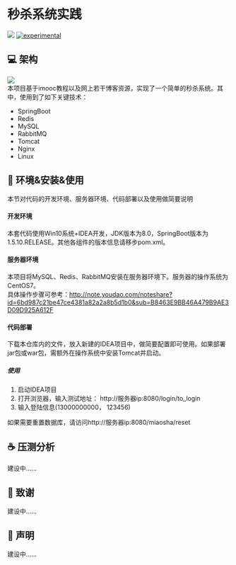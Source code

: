 # 秒杀系统实践

![](http://ww1.sinaimg.cn/large/005L0VzSgy1g35j46wmvpj30mx06qt8v.jpg)
[![experimental](http://badges.github.io/stability-badges/dist/experimental.svg)](http://github.com/badges/stability-badges)  
## :computer: 架构
![](http://ww1.sinaimg.cn/large/005L0VzSgy1g35im55pqzj313c08lq5d.jpg)  
本项目基于imooc教程以及网上若干博客资源，实现了一个简单的秒杀系统。其中，使用到了如下关键技术：  
- SpringBoot
- Redis
- MySQL
- RabbitMQ
- Tomcat
- Nginx
- Linux

## :wrench: 环境&安装&使用
本节对代码的开发环境、服务器环境、代码部署以及使用做简要说明
#### 开发环境
本套代码使用Win10系统+IDEA开发，JDK版本为8.0，SpringBoot版本为1.5.10.RELEASE。其他各组件的版本信息请移步pom.xml。

#### 服务器环境
本项目将MySQL、Redis、RabbitMQ安装在服务器环境下。服务器的操作系统为CentOS7。  
具体操作步骤可参考：http://note.youdao.com/noteshare?id=6bd987c21be47ce4381a82a2a8b5d1b0&sub=B8463E9BB46A479B9AE3D09D925A612F  
#### 代码部署
下载本仓库内的文件，放入新建的IDEA项目中，做简要配置即可使用。如果部署jar包或war包，需额外在操作系统中安装Tomcat并启动。  

##### 使用
1. 启动IDEA项目  
2. 打开浏览器，输入测试地址： http://服务器ip:8080/login/to_login  
3. 输入登陆信息(13000000000， 123456)  

如果需要重置数据库，请访问http://服务器ip:8080/miaosha/reset  

## :coffee: 压测分析
建设中......  

## :watermelon: 致谢
建设中......  

## :memo: 声明
建设中......  
